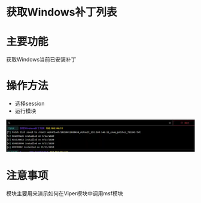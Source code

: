 # 获取Windows补丁列表

# 主要功能
获取Windows当前已安装补丁

# 操作方法
+ 选择session
+ 运行模块

![1623377111658-37a8d7bc-c60a-4fb8-b7e8-6a9595f8a015.webp](./img/ipOO9BGnsMHi428J/1623377111658-37a8d7bc-c60a-4fb8-b7e8-6a9595f8a015-502200.webp)

# 注意事项
模块主要用来演示如何在Viper模块中调用msf模块


